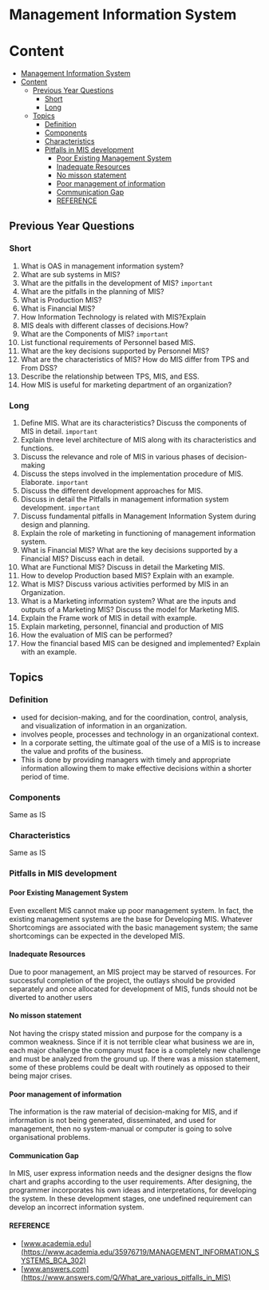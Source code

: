 # Management Information System

# Content

- [Management Information System](#management-information-system)
- [Content](#content)
  - [Previous Year Questions](#previous-year-questions)
    - [Short](#short)
    - [Long](#long)
  - [Topics](#topics)
    - [Definition](#definition)
    - [Components](#components)
    - [Characteristics](#characteristics)
    - [Pitfalls in MIS development](#pitfalls-in-mis-development)
      - [Poor Existing Management System](#poor-existing-management-system)
      - [Inadequate Resources](#inadequate-resources)
      - [No misson statement](#no-misson-statement)
      - [Poor management of information](#poor-management-of-information)
      - [Communication Gap](#communication-gap)
      - [REFERENCE](#reference)

## Previous Year Questions

### Short

1.  What is OAS in management information system?
2.  What are sub systems in MIS?
3.  What are the pitfalls in the development of MIS? `important`
4.  What are the pitfalls in the planning of MIS?
5.  What is Production MIS?
6.  What is Financial MIS?
7.  How Information Technology is related with MIS?Explain
8.  MIS deals with different classes of decisions.How?
9.  What are the Components of MIS? `important`
10. List functional requirements of Personnel based MIS.
11. What are the key decisions supported by Personnel MIS?
12. What are the characteristics of MIS? How do MIS differ from TPS and From DSS?
13. Describe the relationship between TPS, MIS, and ESS.
14. How MIS is useful for marketing department of an organization?

### Long

1.  Define MIS. What are its characteristics? Discuss the components of MIS in detail. `important`
2.  Explain three level architecture of MIS along with its characteristics and functions.
3.  Discuss the relevance and role of MIS in various phases of decision-making
4.  Discuss the steps involved in the implementation procedure of MIS. Elaborate. `important`
5.  Discuss the different development approaches for MIS.
6.  Discuss in detail the Pitfalls in management information system development. `important`
7.  Discuss fundamental pitfalls in Management Information System during design and
    planning.
8.  Explain the role of marketing in functioning of management information system.
9.  What is Financial MIS? What are the key decisions supported by a Financial MIS? Discuss
    each in detail.
10. What are Functional MIS? Discuss in detail the Marketing MIS.
11. How to develop Production based MIS? Explain with an example.
12. What is MIS? Discuss various activities performed by MIS in an Organization.
13. What is a Marketing information system? What are the inputs and outputs of a Marketing
    MIS? Discuss the model for Marketing MIS.
14. Explain the Frame work of MIS in detail with example.
15. Explain marketing, personnel, financial and production of MIS
16. How the evaluation of MIS can be performed?
17. How the financial based MIS can be designed and implemented? Explain with an
    example.

## Topics

### Definition

- used for decision-making, and for the coordination, control, analysis, and visualization of
  information in an organization.
- involves people, processes and technology in an organizational context.
- In a corporate setting, the ultimate goal of the use of a MIS is to increase the value and profits
  of the business.
- This is done by providing managers with timely and appropriate information allowing them to make
  effective decisions within a shorter period of time.

### Components

Same as IS

### Characteristics

Same as IS

### Pitfalls in MIS development

#### Poor Existing Management System

Even excellent MIS cannot make up poor management system. In fact, the existing management
systems are the base for Developing MIS. Whatever Shortcomings are associated with the basic
management system; the same shortcomings can be expected in the developed MIS.

#### Inadequate Resources

Due to poor management, an MIS project may be starved of resources. For successful completion
of the project, the outlays should be provided separately and once allocated for development of
MIS, funds should not be diverted to another users

#### No misson statement

Not having the crispy stated mission and purpose for the company is a common weakness.
Since if it is not terrible clear what business we are in, each major challenge the
company must face is a completely new challenge and must be analyzed from the ground up. If
there was a mission statement, some of these problems could be dealt with routinely as opposed to
their being major crises.

#### Poor management of information

The information is the raw material of decision-making for MIS, and if information is not being
generated, disseminated, and used for management, then no system-manual or computer is going to
solve organisational problems.

#### Communication Gap

In MIS, user express information needs and the designer designs the flow chart and graphs
according to the user requirements. After designing, the programmer incorporates his own ideas
and interpretations, for developing the system. In these development stages, one undefined
requirement can develop an incorrect information system.

#### REFERENCE

- [www.academia.edu](https://www.academia.edu/35976719/MANAGEMENT_INFORMATION_SYSTEMS_BCA_302)
- [www.answers.com](https://www.answers.com/Q/What_are_various_pitfalls_in_MIS)
